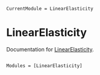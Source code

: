 ```@meta
CurrentModule = LinearElasticity
```

# LinearElasticity

Documentation for [LinearElasticity](https://github.com/MineralsCloud/LinearElasticity.jl).

```@index
```

```@autodocs
Modules = [LinearElasticity]
```
